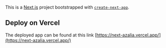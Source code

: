 This is a [Next.js](https://nextjs.org/) project bootstrapped with [`create-next-app`](https://github.com/vercel/next.js/tree/canary/packages/create-next-app).


## Deploy on Vercel

The deployed app can be found at this link [https://next-azalia.vercel.app/](https://next-azalia.vercel.app/)